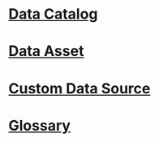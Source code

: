 # [Data Catalog](data-catalog-data-catalog.md)
# [Data Asset](data-catalog-data-asset.md)
# [Custom Data Source](data-catalog-custom-data-source.md)
# [Glossary](data-catalog-glossary.md)

